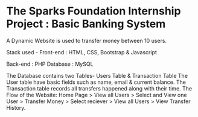 # The Sparks Foundation Internship Project : Basic Banking System

A Dynamic Website is used to transfer money between 10 users.

Stack used -
Front-end : HTML, CSS, Bootstrap & Javascript

Back-end : PHP
Database : MySQL

The Database contains two Tables- Users Table & Transaction Table
The User table have basic fields such as name, email & current balance.
The Transaction table records all transfers happened along with their time.
The Flow of the Website:
Home Page > View all Users > Select and View one User > Transfer Money > Select reciever > View all Users > View Transfer History.
